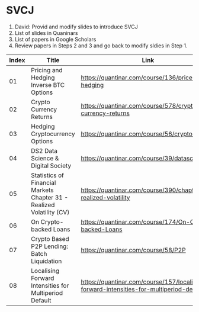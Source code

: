 # SVCJ

1. David: Provid and modify slides to introduce SVCJ
2. List of slides in Quaninars
3. List of papers in Google Scholars
4. Review papers in Steps 2 and 3 and go back to modify sldies in Step 1. 


|Index| Title | Link | Significance|
| -- | -- | --- |---|
| 01 | Pricing and Hedging Inverse BTC Options | https://quantinar.com/course/136/price-hedging |
| 02 | Crypto Currency Returns | https://quantinar.com/course/578/crypto-currency-returns |
| 03 | Hedging Cryptocurrency Options | https://quantinar.com/course/56/cryptohedging |
| 04 | DS2 Data Science & Digital Society | https://quantinar.com/course/39/datascience |
| 05 | Statistics of Financial Markets Chapter 31 - Realized Volatility (CV) | https://quantinar.com/course/390/chapter-31-realized-volatility |
| 06 | On Crypto-backed Loans | https://quantinar.com/course/174/On-Crypto-backed-Loans |
| 07 | Crypto Based P2P Lending: Batch Liquidation | https://quantinar.com/course/58/P2P |
| 08 | Localising Forward Intensities for Multiperiod Default | https://quantinar.com/course/157/localising-forward-intensities-for-multiperiod-default | Why? |

